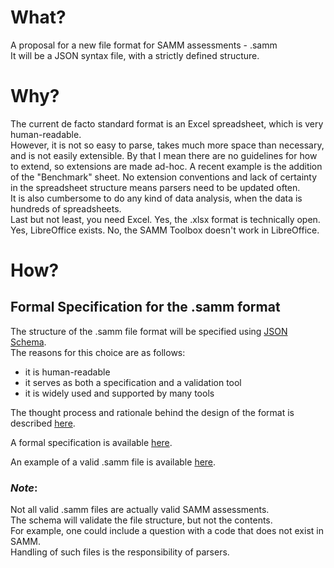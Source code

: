 # What?

A proposal for a new file format for SAMM assessments - .samm  
It will be a JSON syntax file, with a strictly defined structure.

# Why?

The current de facto standard format is an Excel spreadsheet, which is very human-readable.   
However, it is not so easy to parse, takes much more space than necessary, and is not easily extensible. By that I mean there are no guidelines for how to extend, so extensions are made ad-hoc. A recent example is the addition of the "Benchmark" sheet. No extension conventions and lack of certainty in the spreadsheet structure means parsers need to be updated often.  
It is also cumbersome to do any kind of data analysis, when the data is hundreds of spreadsheets.   
Last but not least, you need Excel. Yes, the .xlsx format is technically open. Yes, LibreOffice exists. No, the SAMM Toolbox doesn't work in LibreOffice.

# How?
## Formal Specification for the .samm format
The structure of the .samm file format will be specified using [JSON Schema](https://json-schema.org/).  
The reasons for this choice are as follows:
- it is human-readable
- it serves as both a specification and a validation tool
- it is widely used and supported by many tools

The thought process and rationale behind the design of the format is described [here](rationale.md).

A formal specification is available [here](samm.schema.json).

An example of a valid .samm file is available [here](example.samm).

### *Note*:
Not all valid .samm files are actually valid SAMM assessments.  
The schema will validate the file structure, but not the contents.  
For example, one could include a question with a code that does not exist in SAMM.  
Handling of such files is the responsibility of parsers.